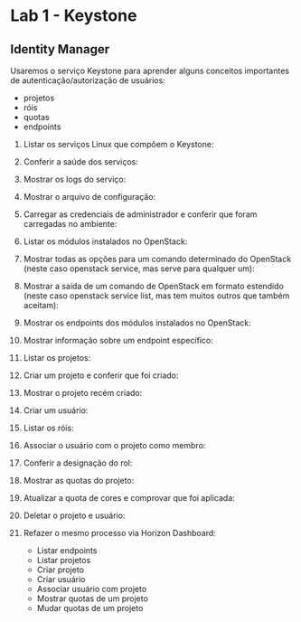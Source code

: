 # Lab 1 - Keystone

## Identity Manager
Usaremos o serviço Keystone para aprender alguns conceitos importantes de autenticação/autorização de usuários:
 - projetos
 - róis
 - quotas
 - endpoints

1.	Listar os serviços Linux que compõem o Keystone:

2.	Conferir a saúde dos serviços:

3.	Mostrar os logs do serviço:

4.	Mostrar o arquivo de configuração:

5.	Carregar as credenciais de administrador e conferir que foram carregadas no ambiente:

6.	Listar os módulos instalados no OpenStack:

7.	Mostrar todas as opções para um comando determinado do OpenStack (neste caso openstack service, mas serve para qualquer um):

8.	Mostrar a saída de um comando de OpenStack em formato estendido (neste caso openstack service list, mas tem muitos outros que também aceitam):

9.	Mostrar os endpoints dos módulos instalados no OpenStack:

10.	Mostrar informação sobre um endpoint específico:

11.	Listar os projetos:

12.	Criar um projeto e conferir que foi criado:

13.	Mostrar o projeto recém criado:

14.	Criar um usuário:

15.	Listar os róis:

16.	Associar o usuário com o projeto como membro:

17.	Conferir a designação do rol:

18.	Mostrar as quotas do projeto:

19.	Atualizar a quota de cores e comprovar que foi aplicada:

20.	Deletar o projeto e usuário:

21.	Refazer o mesmo processo via Horizon Dashboard:

    - Listar endpoints
    - Listar projetos
    - Criar projeto
    - Criar usuário
    - Associar usuário com projeto
    - Mostrar quotas de um projeto
    - Mudar quotas de um projeto

